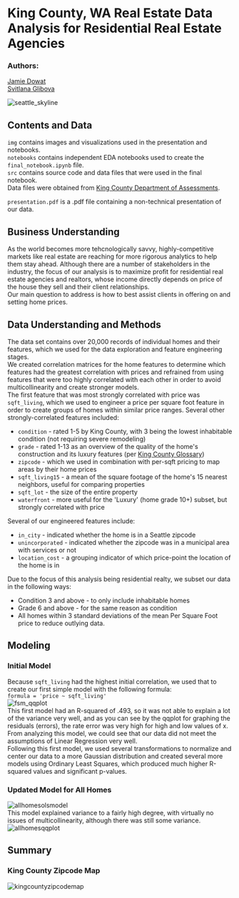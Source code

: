# King County, WA Real Estate Data Analysis for Residential Real Estate Agencies  
### Authors:  
[Jamie Dowat](mailto:jamie.dowat44@gmail.com)  
[Svitlana Glibova](mailto:s.glibova@gmail.com)  

![seattle_skyline](img/seattleskyline.png)

## Contents and Data  
`img` contains images and visualizations used in the presentation and notebooks.  
`notebooks` contains independent EDA notebooks used to create the `final_notebook.ipynb` file.  
`src` contains source code and data files that were used in the final notebook.  
Data files were obtained from [King County Department of Assessments](info.kingcounty.gov/assessor/DataDownload/default.aspx).

`presentation.pdf` is a .pdf file containing a non-technical presentation of our data.  
  
## Business Understanding
As the world becomes more tehcnologically savvy, highly-competitive markets like real estate are reaching for more rigorous analytics to 
help them stay ahead. Although there are a number of stakeholders in the industry, the focus of our analysis is to maximize profit for
residential real estate agencies and realtors, whose income directly depends on price of the house they sell and their client relationships.  
Our main question to address is how to best assist clients in offering on and setting home prices.  
## Data Understanding and Methods  
The data set contains over 20,000 records of individual homes and their features, which we used for the data exploration and feature engineering stages.  
We created correlation matrices for the home features to determine which features had the greatest correlation with prices and refrained from
using features that were too highly correlated with each other in order to avoid multicollinearity and create stronger models.  
The first feature that was most strongly correlated with price was `sqft_living`, which we used to engineer a price per square foot feature in order to create
groups of homes within similar price ranges. Several other strongly-correlated features included:  
* `condition` - rated 1-5 by King County, with 3 being the lowest inhabitable condition (not requiring severe remodeling)  
* `grade` - rated 1-13 as an overview of the quality of the home's construction and its luxury features (per [King County Glossary](info.kingcounty.gov/assessor/esales/Glossary.aspx?type=r))  
* `zipcode` - which we used in combination with per-sqft pricing to map areas by their home prices
* `sqft_living15` - a mean of the square footage of the home's 15 nearest neighbors, useful for comparing properties
* `sqft_lot` - the size of the entire property  
* `waterfront` - more useful for the 'Luxury' (home grade 10+) subset, but strongly correlated with price  

Several of our engineered features include:  
* `in_city` - indicated whether the home is in a Seattle zipcode  
* `unincorporated` - indicated whether the zipcode was in a municipal area with services or not
* `location_cost` - a grouping indicator of which price-point the location of the home is in

Due to the focus of this analysis being residential realty, we subset our data in the following ways:  
* Condition 3 and above - to only include inhabitable homes
* Grade 6 and above - for the same reason as condition   
* All homes within 3 standard deviations of the mean Per Square Foot price to reduce outlying data.  

## Modeling  
### Initial Model  
Because `sqft_living` had the highest initial correlation, we used that to create our first simple model with the following formula:  
`formula = 'price ~ sqft_living'`  
![fsm_qqplot](img/initialmodel.png)  
This first model had an R-squared of .493, so it was not able to explain a lot of the variance very well, and as you can see by the qqplot for 
graphing the residuals (errors), the rate error was very high for high and low values of x. From analyzing this model, we could see that our
data did not meet the assumptions of Linear Regression very well.  
Following this first model, we used several transformations to normalize and center our data to a more Gaussian distribution and created
several more models using Ordinary Least Squares, which produced much higher R-squared values and significant p-values.  
### Updated Model for All Homes  
![allhomesolsmodel](img/allhomesols.JPG)  
This model explained variance to a fairly high degree, with virtually no issues of multicollinearity, although there was still some variance.  
![allhomesqqplot](img/allhomesfinalmodel.png)

## Summary

### King County Zipcode Map
![kingcountyzipcodemap](img/kingcountymap.png)
